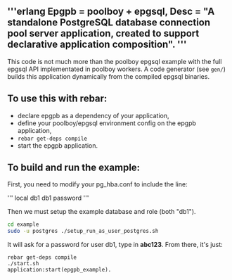 '''erlang
Epgpb = poolboy + epgsql,
Desc   = "A standalone PostgreSQL database connection pool server 
       	    application, created to support declarative application 
	    composition".
'''
--------------------------------------------------------------------

This code is not much more than the poolboy epgsql example with the
full epgsql API implementated in poolboy workers. A code generator
(see `gen/`) builds this application dynamically from the compiled
epgsql binaries.

## To use this with rebar:

 * declare epgpb as a dependency of your application, 
 * define your poolboy/epgsql environment config on the epgpb 
     application, 
 * `rebar get-deps compile`
 * start the epgpb application.


## To build and run the example:

First, you need to modify your pg_hba.conf to include the line:

'''
local   db1     db1     password
'''

Then we must setup the example database and role (both "db1").

```bash
cd example
sudo -u postgres ./setup_run_as_user_postgres.sh
```

It will ask for a password for user db1, type in **abc123**. From there, it's just:

```
rebar get-deps compile
./start.sh
application:start(epgpb_example).
```
